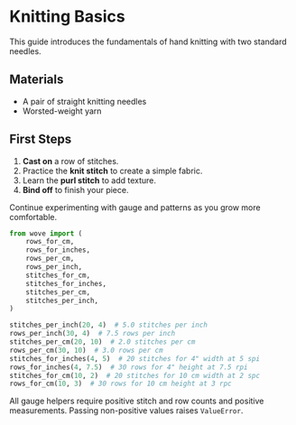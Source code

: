 # Knitting Basics

This guide introduces the fundamentals of hand knitting with two standard needles.

## Materials
- A pair of straight knitting needles
- Worsted-weight yarn

## First Steps
1. **Cast on** a row of stitches.
2. Practice the **knit stitch** to create a simple fabric.
3. Learn the **purl stitch** to add texture.
4. **Bind off** to finish your piece.

Continue experimenting with gauge and patterns as you grow more comfortable.

```python
from wove import (
    rows_for_cm,
    rows_for_inches,
    rows_per_cm,
    rows_per_inch,
    stitches_for_cm,
    stitches_for_inches,
    stitches_per_cm,
    stitches_per_inch,
)

stitches_per_inch(20, 4)  # 5.0 stitches per inch
rows_per_inch(30, 4)  # 7.5 rows per inch
stitches_per_cm(20, 10)  # 2.0 stitches per cm
rows_per_cm(30, 10)  # 3.0 rows per cm
stitches_for_inches(4, 5)  # 20 stitches for 4" width at 5 spi
rows_for_inches(4, 7.5)  # 30 rows for 4" height at 7.5 rpi
stitches_for_cm(10, 2)  # 20 stitches for 10 cm width at 2 spc
rows_for_cm(10, 3)  # 30 rows for 10 cm height at 3 rpc
```

All gauge helpers require positive stitch and row counts and positive measurements.
Passing non-positive values raises ``ValueError``.
